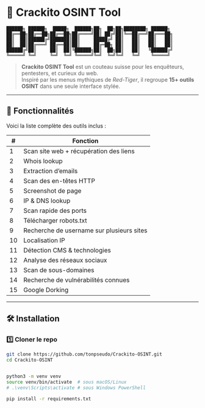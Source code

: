 # 🐉 Crackito OSINT Tool

    ██████╗ ██████╗  █████╗  ██████╗██╗  ██╗██╗████████╗ ██████╗ 
    ██╔══██╗██╔══██╗██╔══██╗██╔════╝██║ ██╔╝██║╚══██╔══╝██╔═══██╗
    ██║  ██║██████╔╝███████║██║     █████╔╝ ██║   ██║   ██║   ██║
    ██║  ██║██╔═══╝ ██╔══██║██║     ██╔═██╗ ██║   ██║   ██║   ██║
    ██████╔╝██║     ██║  ██║╚██████╗██║  ██╗██║   ██║   ╚██████╔╝
    ╚═════╝ ╚═╝     ╚═╝  ╚═╝ ╚═════╝╚═╝  ╚═╝╚═╝   ╚═╝    ╚═════╝



> **Crackito OSINT Tool** est un couteau suisse pour les enquêteurs, pentesters, et curieux du web.  
> Inspiré par les menus mythiques de *Red-Tiger*, il regroupe **15+ outils OSINT** dans une seule interface stylée.

---

## 📜 Fonctionnalités

Voici la liste complète des outils inclus :  

| #  | Fonction                                      |
|----|-----------------------------------------------|
| 1  | Scan site web + récupération des liens        |
| 2  | Whois lookup                                  |
| 3  | Extraction d’emails                           |
| 4  | Scan des en-têtes HTTP                        |
| 5  | Screenshot de page                            |
| 6  | IP & DNS lookup                               |
| 7  | Scan rapide des ports                         |
| 8  | Télécharger robots.txt                        |
| 9  | Recherche de username sur plusieurs sites     |
| 10 | Localisation IP                               |
| 11 | Détection CMS & technologies                  |
| 12 | Analyse des réseaux sociaux                   |
| 13 | Scan de sous-domaines                         |
| 14 | Recherche de vulnérabilités connues           |
| 15 | Google Dorking                                |

---

## 🛠 Installation

### 1️⃣ Cloner le repo
```bash
git clone https://github.com/tonpseudo/Crackito-OSINT.git
cd Crackito-OSINT


python3 -m venv venv
source venv/bin/activate  # sous macOS/Linux
# .\venv\Scripts\activate # sous Windows PowerShell

pip install -r requirements.txt
